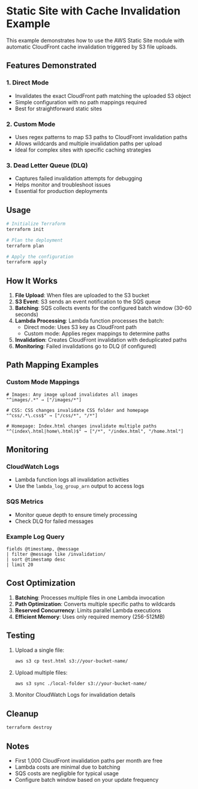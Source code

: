# Static Site with Cache Invalidation Example

This example demonstrates how to use the AWS Static Site module with automatic CloudFront cache invalidation triggered by S3 file uploads.

## Features Demonstrated

### 1. Direct Mode

- Invalidates the exact CloudFront path matching the uploaded S3 object
- Simple configuration with no path mappings required
- Best for straightforward static sites

### 2. Custom Mode

- Uses regex patterns to map S3 paths to CloudFront invalidation paths
- Allows wildcards and multiple invalidation paths per upload
- Ideal for complex sites with specific caching strategies

### 3. Dead Letter Queue (DLQ)

- Captures failed invalidation attempts for debugging
- Helps monitor and troubleshoot issues
- Essential for production deployments

## Usage

```bash
# Initialize Terraform
terraform init

# Plan the deployment
terraform plan

# Apply the configuration
terraform apply
```

## How It Works

1. **File Upload**: When files are uploaded to the S3 bucket
2. **S3 Event**: S3 sends an event notification to the SQS queue
3. **Batching**: SQS collects events for the configured batch window (30-60 seconds)
4. **Lambda Processing**: Lambda function processes the batch:
   - Direct mode: Uses S3 key as CloudFront path
   - Custom mode: Applies regex mappings to determine paths
5. **Invalidation**: Creates CloudFront invalidation with deduplicated paths
6. **Monitoring**: Failed invalidations go to DLQ (if configured)

## Path Mapping Examples

### Custom Mode Mappings

```hcl
# Images: Any image upload invalidates all images
"^images/.*" → ["/images/*"]

# CSS: CSS changes invalidate CSS folder and homepage
"^css/.*\.css$" → ["/css/*", "/*"]

# Homepage: Index.html changes invalidate multiple paths
"^(index\.html|home\.html)$" → ["/*", "/index.html", "/home.html"]
```

## Monitoring

### CloudWatch Logs

- Lambda function logs all invalidation activities
- Use the `lambda_log_group_arn` output to access logs

### SQS Metrics

- Monitor queue depth to ensure timely processing
- Check DLQ for failed messages

### Example Log Query

```
fields @timestamp, @message
| filter @message like /invalidation/
| sort @timestamp desc
| limit 20
```

## Cost Optimization

1. **Batching**: Processes multiple files in one Lambda invocation
2. **Path Optimization**: Converts multiple specific paths to wildcards
3. **Reserved Concurrency**: Limits parallel Lambda executions
4. **Efficient Memory**: Uses only required memory (256-512MB)

## Testing

1. Upload a single file:

   ```bash
   aws s3 cp test.html s3://your-bucket-name/
   ```

2. Upload multiple files:

   ```bash
   aws s3 sync ./local-folder s3://your-bucket-name/
   ```

3. Monitor CloudWatch Logs for invalidation details

## Cleanup

```bash
terraform destroy
```

## Notes

- First 1,000 CloudFront invalidation paths per month are free
- Lambda costs are minimal due to batching
- SQS costs are negligible for typical usage
- Configure batch window based on your update frequency
